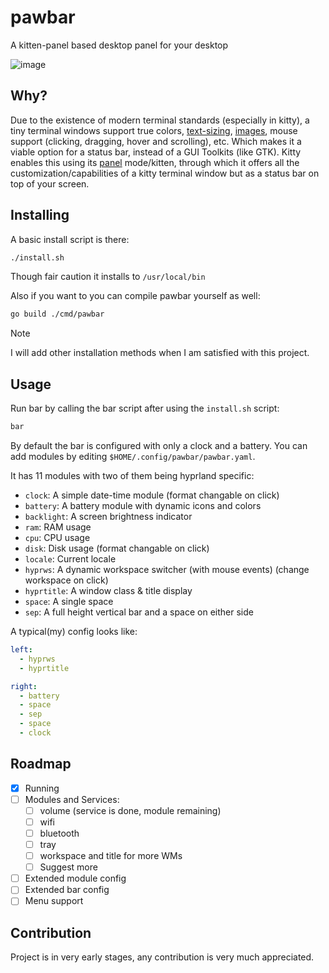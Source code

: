 # pawbar
A kitten-panel based desktop panel for your desktop

![image](https://github.com/user-attachments/assets/b8cdfd44-ca66-45df-a8eb-d8142d0e4ffb)

## Why?
Due to the existence of modern terminal standards (especially in kitty), a tiny terminal windows support true colors, [text-sizing](https://sw.kovidgoyal.net/kitty/text-sizing-protocol/), [images](https://sw.kovidgoyal.net/kitty/graphics-protocol/), mouse support (clicking, dragging, hover and scrolling), etc. Which makes it a viable option for a status bar, instead of a GUI Toolkits (like GTK). Kitty enables this using its [panel](https://sw.kovidgoyal.net/kitty/kittens/panel/) mode/kitten, through which it offers all the customization/capabilities of a kitty terminal window but as a status bar on top of your screen. 


## Installing
A basic install script is there: 
```sh
./install.sh
```
Though fair caution it installs to `/usr/local/bin`

Also if you want to you can compile pawbar yourself as well:
```sh
go build ./cmd/pawbar
```

> [!NOTE]
> I will add other installation methods when I am satisfied with this project.
## Usage
Run bar by calling the bar script after using the `install.sh` script:
```sh
bar
```


By default the bar is configured with only a clock and a battery. You can add modules by editing `$HOME/.config/pawbar/pawbar.yaml`.

It has 11 modules with two of them being hyprland specific:
 - `clock`: A simple date-time module (format changable on click)
 - `battery`: A battery module with dynamic icons and colors
 - `backlight`: A screen brightness indicator
 - `ram`: RAM usage
 - `cpu`: CPU usage
 - `disk`: Disk usage (format changable on click)
 - `locale`: Current locale
 - `hyprws`: A dynamic workspace switcher (with mouse events) (change workspace on click)
 - `hyprtitle`: A window class & title display
 - `space`: A single space
 - `sep`: A full height vertical bar and a space on either side

A typical(my) config looks like:
```yaml
left:
  - hyprws
  - hyprtitle

right:
  - battery
  - space
  - sep
  - space
  - clock
```

## Roadmap
 - [x] Running
 - [ ] Modules and Services:
     - [ ] volume (service is done, module remaining)
     - [ ] wifi
     - [ ] bluetooth
     - [ ] tray
     - [ ] workspace and title for more WMs
     - [ ] Suggest more
 - [ ] Extended module config
 - [ ] Extended bar config
 - [ ] Menu support

## Contribution
Project is in very early stages, any contribution is very much appreciated. 
